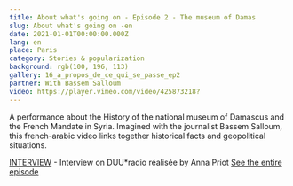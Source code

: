 ```yaml
---
title: About what's going on - Episode 2 - The museum of Damas
slug: About what's going on -en
date: 2021-01-01T00:00:00.000Z
lang: en
place: Paris
category: Stories & popularization
background: rgb(100, 196, 113)
gallery: 16_a_propos_de_ce_qui_se_passe_ep2
partner: With Bassem Salloum
video: https://player.vimeo.com/video/425873218?
---
```

A performance about the History of the national museum of Damascus and the French Mandate in Syria. Imagined with the journalist Bassem Salloum, this french-arabic video links together historical facts and geopolitical situations.

[INTERVIEW](https://duuuradio.fr/archive/juliette-nier-a-propos-de-ce-qui-se-passe-le-musee-de-damas) - Interview on DUU*radio réalisée by Anna Priot
[See the entire episode](https://www.youtube.com/embed/QRS8AO1MCBQ) 
